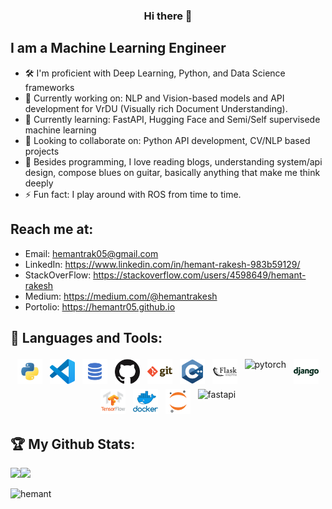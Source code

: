 <h3 align='center'> Hi there 👋</h3> 
<!--<p align="center"> <img src="https://komarev.com/ghpvc/?username=hemantr05" alt="hemantr05" /> </p>-->

<!--
[![Github](https://img.shields.io/github/followers/Hemantr05?label=Follow&style=social)](https://github.com/Hemantr05)
-->

<!--
**Hemantr05/Hemantr05** is a ✨ _special_ ✨ repository because its `README.md` (this file) appears on your GitHub profile. -->

##  I am a Machine Learning Engineer

- 🛠 I'm proficient with Deep Learning, Python, and Data Science frameworks
- 🔭 Currently working on: NLP and Vision-based models and API development for VrDU (Visually rich Document Understanding).
- 🌱 Currently learning: FastAPI, Hugging Face and Semi/Self supervisede machine learning
- 👯 Looking to collaborate on: Python API development, CV/NLP based projects
- 💬 Besides programming, I love reading blogs, understanding system/api design, compose blues on guitar, basically anything that make me think deeply
- ⚡ Fun fact: I play around with ROS from time to time.



## Reach me at: 
- Email: hemantrak05@gmail.com
- LinkedIn: https://www.linkedin.com/in/hemant-rakesh-983b59129/
- StackOverFlow: https://stackoverflow.com/users/4598649/hemant-rakesh
- Medium: https://medium.com/@hemantrakesh
- Portolio: https://hemantr05.github.io




<!--<p align="center">
  <img alig src="https://github-profile-trophy.vercel.app/?username=hemantr05&column=6&rank=SSS,SS,S,AAA,AA,A,B,C" />
</p> -->

## 🧰 Languages and Tools:
<p align="center">
<img src="https://raw.githubusercontent.com/github/explore/80688e429a7d4ef2fca1e82350fe8e3517d3494d/topics/python/python.png" alt="Python" height="40" style="vertical-align:top; margin:4px">
<img src="https://raw.githubusercontent.com/github/explore/80688e429a7d4ef2fca1e82350fe8e3517d3494d/topics/visual-studio-code/visual-studio-code.png" alt="VS Code" height="40" style="vertical-align:top; margin:4px">
<img src="https://raw.githubusercontent.com/github/explore/80688e429a7d4ef2fca1e82350fe8e3517d3494d/topics/sql/sql.png" alt="SQL" height="40" style="vertical-align:top; margin:4px">
<img src="https://raw.githubusercontent.com/github/explore/78df643247d429f6cc873026c0622819ad797942/topics/github/github.png" alt="Github" height="40" style="vertical-align:top; margin:4px">
<img src="https://raw.githubusercontent.com/github/explore/80688e429a7d4ef2fca1e82350fe8e3517d3494d/topics/git/git.png" alt="Git" height="40" style="vertical-align:top; margin:4px">
<img src="https://raw.githubusercontent.com/github/explore/80688e429a7d4ef2fca1e82350fe8e3517d3494d/topics/cpp/cpp.png" alt="cpp" height="40" style="vertical-align:top; margin:4px" alt="Windows" height="40" style="vertical-align:top; margin:4px">
<img src="https://raw.githubusercontent.com/github/explore/80688e429a7d4ef2fca1e82350fe8e3517d3494d/topics/flask/flask.png" alt="flask" height="40" style="vertical-align:top; margin:4px" alt="Windows" height="40" style="vertical-align:top; margin:4px">
<img src="https://avatars.githubusercontent.com/u/21003710?s=200&v=4" alt="pytorch" height="40" style="vertical-align:top; margin:4px" alt="Windows" height="40" style="vertical-align:top; margin:4px">
<img src="https://raw.githubusercontent.com/github/explore/80688e429a7d4ef2fca1e82350fe8e3517d3494d/topics/django/django.png" alt="django" height="40" style="vertical-align:top; margin:4px" alt="Windows" height="40" style="vertical-align:top; margin:4px">
<img src="https://raw.githubusercontent.com/github/explore/80688e429a7d4ef2fca1e82350fe8e3517d3494d/topics/tensorflow/tensorflow.png" alt="tensorflow" height="40" style="vertical-align:top; margin:4px" alt="Windows" height="40" style="vertical-align:top; margin:4px">
<img src="https://raw.githubusercontent.com/github/explore/80688e429a7d4ef2fca1e82350fe8e3517d3494d/topics/docker/docker.png" alt="docker" height="40" style="vertical-align:top; margin:4px" alt="Windows" height="40" style="vertical-align:top; margin:4px">
<img src="https://raw.githubusercontent.com/github/explore/80688e429a7d4ef2fca1e82350fe8e3517d3494d/topics/jupyter-notebook/jupyter-notebook.png" alt="jupyter-notebook" height="40" style="vertical-align:top; margin:4px" alt="Windows" height="40" style="vertical-align:top; margin:4px">
<img src="https://fastapi.tiangolo.com/img/logo-margin/logo-teal.png" alt="fastapi" height="40" style="vertical-align:top; margin:4px" alt="Windows" height="40" style="vertical-align:top; margin:4px">
  

<!--
<p>
    <img class="center" alt="Hemant Rakesh's github visitors" src="https://visitor-badge.laobi.icu/badge?page_id=Hemantr05.Hemantr05"/>
</p>
-->


## :trophy: My Github Stats:

<!--
![GitHub stats](https://readme-stats-cfgj2cxdy.vercel.app/api?username=CharalambosIoannou&count_private=true&show_icons=true&theme=tokyonight)
![Top Langs](https://readme-stats-cfgj2cxdy.vercel.app/api/top-langs/?username=CharalambosIoannou&hide=php&theme=tokyonight)
-->
<div>
<a href="https://github-readme-stats.vercel.app/api?username=hemantr05&count_private=true&theme=tokyonight">
  <img  align="left" src="https://github-readme-stats.vercel.app/api?username=hemantr05&count_private=true&theme=tokyonight" />
</a>
  
<!--<a href="https://readme-stats-cfgj2cxdy.vercel.app/api/top-langs/?username=Hemantr05&hide=php&theme=tokyonight">
  <img align="left" src="https://readme-stats-cfgj2cxdy.vercel.app/api/top-langs/?username=Hemantr05&hide=php&theme=tokyonight" />
</a>-->
  <a href="https://github.com/hemantr05">
    <img src = "https://github-readme-stats.vercel.app/api/top-langs/?username=hemantr05&hide=javascript&layout=compact&langs_count=8&theme=tokyonight">
  </a>  
  
</div>


<!-- <p align="center"><img src="https://github-readme-streak-stats.herokuapp.com/?user=hemantr05&theme=tokyonight" alt="hemant" /></p> -->
<p><img src="https://github-readme-streak-stats.herokuapp.com/?user=hemantr05&theme=tokyonight" alt="hemant" /></p>

